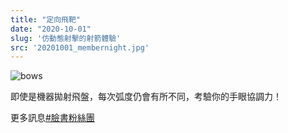 ```yaml
---
title: "定向飛靶"
date: "2020-10-01"
slug: '仿動態射擊的射箭體驗'
src: '20201001_membernight.jpg'
---
```


![bows](/assets/images/membernight/20201001_membernight.jpg)

即使是機器拋射飛盤，每次弧度仍會有所不同，考驗你的手眼協調力！

更多訊息[#臉書粉絲團](https://www.facebook.com/LZarchery/)


